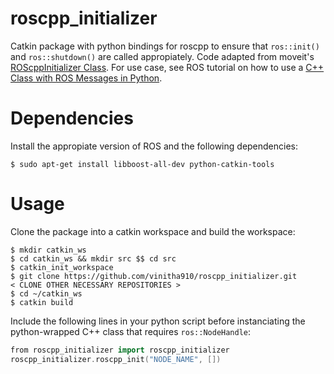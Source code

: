 # roscpp_initializer

Catkin package with python bindings for roscpp to ensure that `ros::init()` and `ros::shutdown()` are called appropiately. Code adapted from moveit's [ROScppInitializer Class](http://docs.ros.org/indigo/api/moveit_ros_planning_interface/html/classmoveit_1_1py__bindings__tools_1_1ROScppInitializer.html). For use case, see ROS tutorial on how to use a [C++ Class with ROS Messages in Python](http://wiki.ros.org/ROS/Tutorials/Using%20a%20C%2B%2B%20class%20in%20Python#Class_with_NodeHandle).

# Dependencies
Install the appropiate version of ROS and the following dependencies:

```shell
$ sudo apt-get install libboost-all-dev python-catkin-tools
```

# Usage
Clone the package into a catkin workspace and build the workspace:

```shell
$ mkdir catkin_ws
$ cd catkin_ws && mkdir src $$ cd src
$ catkin_init_workspace
$ git clone https://github.com/vinitha910/roscpp_initializer.git
< CLONE OTHER NECESSARY REPOSITORIES >
$ cd ~/catkin_ws
$ catkin build
```

Include the following lines in your python script before instanciating the python-wrapped C++ class that requires `ros::NodeHandle`:

```cpp
from roscpp_initializer import roscpp_initializer
roscpp_initializer.roscpp_init("NODE_NAME", [])
```
